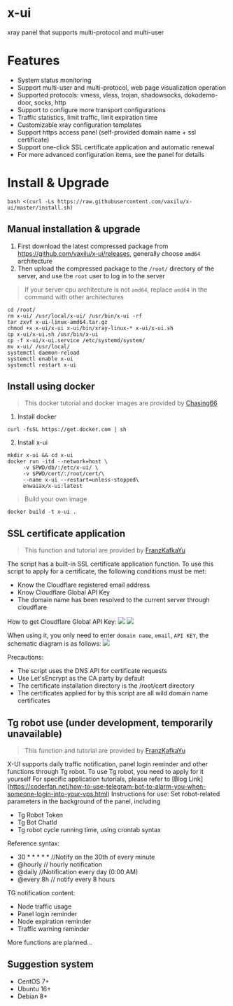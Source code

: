 # x-ui

xray panel that supports multi-protocol and multi-user

# Features

- System status monitoring
- Support multi-user and multi-protocol, web page visualization operation
- Supported protocols: vmess, vless, trojan, shadowsocks, dokodemo-door, socks, http
- Support to configure more transport configurations
- Traffic statistics, limit traffic, limit expiration time
- Customizable xray configuration templates
- Support https access panel (self-provided domain name + ssl certificate)
- Support one-click SSL certificate application and automatic renewal
- For more advanced configuration items, see the panel for details

# Install & Upgrade

```
bash <(curl -Ls https://raw.githubusercontent.com/vaxilu/x-ui/master/install.sh)
```

## Manual installation & upgrade

1. First download the latest compressed package from https://github.com/vaxilu/x-ui/releases, generally choose `amd64` architecture
2. Then upload the compressed package to the `/root/` directory of the server, and use the `root` user to log in to the server

> If your server cpu architecture is not `amd64`, replace `amd64` in the command with other architectures

```
cd /root/
rm x-ui/ /usr/local/x-ui/ /usr/bin/x-ui -rf
tar zxvf x-ui-linux-amd64.tar.gz
chmod +x x-ui/x-ui x-ui/bin/xray-linux-* x-ui/x-ui.sh
cp x-ui/x-ui.sh /usr/bin/x-ui
cp -f x-ui/x-ui.service /etc/systemd/system/
mv x-ui/ /usr/local/
systemctl daemon-reload
systemctl enable x-ui
systemctl restart x-ui
```

## Install using docker

> This docker tutorial and docker images are provided by [Chasing66](https://github.com/Chasing66)

1. Install docker

```shell
curl -fsSL https://get.docker.com | sh
```

2. Install x-ui

```shell
mkdir x-ui && cd x-ui
docker run -itd --network=host \
     -v $PWD/db/:/etc/x-ui/ \
     -v $PWD/cert/:/root/cert/\
     --name x-ui --restart=unless-stopped\
     enwaiax/x-ui:latest
```

> Build your own image

```shell
docker build -t x-ui .
```

## SSL certificate application

> This function and tutorial are provided by [FranzKafkaYu](https://github.com/FranzKafkaYu)

The script has a built-in SSL certificate application function. To use this script to apply for a certificate, the following conditions must be met:

- Know the Cloudflare registered email address
- Know Cloudflare Global API Key
- The domain name has been resolved to the current server through cloudflare

How to get Cloudflare Global API Key:
     ![](media/bda84fbc2ede834deaba1c173a932223.png)
     ![](media/d13ffd6a73f938d1037d0708e31433bf.png)

When using it, you only need to enter `domain name`, `email`, `API KEY`, the schematic diagram is as follows:
         ![](media/2022-04-04_141259.png)

Precautions:

- The script uses the DNS API for certificate requests
- Use Let'sEncrypt as the CA party by default
- The certificate installation directory is the /root/cert directory
- The certificates applied for by this script are all wild domain name certificates

## Tg robot use (under development, temporarily unavailable)

> This function and tutorial are provided by [FranzKafkaYu](https://github.com/FranzKafkaYu)

X-UI supports daily traffic notification, panel login reminder and other functions through Tg robot. To use Tg robot, you need to apply for it yourself
For specific application tutorials, please refer to [Blog Link] (https://coderfan.net/how-to-use-telegram-bot-to-alarm-you-when-someone-login-into-your-vps.html)
Instructions for use: Set robot-related parameters in the background of the panel, including

- Tg Robot Token
- Tg Bot ChatId
- Tg robot cycle running time, using crontab syntax

Reference syntax:
- 30 * * * * * //Notify on the 30th of every minute
- @hourly // hourly notification
- @daily //Notification every day (0:00 AM)
- @every 8h // notify every 8 hours

TG notification content:
- Node traffic usage
- Panel login reminder
- Node expiration reminder
- Traffic warning reminder

More functions are planned...
## Suggestion system

- CentOS 7+
- Ubuntu 16+
- Debian 8+

